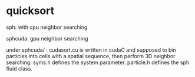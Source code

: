 # quicksort

sph:  with cpu neighbor searching

sphcuda: gpu neighbor searching

under sphcuda/ : cudasort.cu is written in cudaC and supposed to bin particles into cells with a spatial sequence, then perform 3D neighbor searching. 
syms.h defines the system parameter. particle.h defines the sph fluid class. 